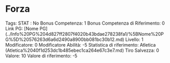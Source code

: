 # Forza

Tags: STAT
: No
Bonus Competenza: 1
Bonus Competenza di Riferimento: 0
Link PG: [Nome PG] (../Info%20PG%204d827ff2807f4020b43bdae278238fa1/%5BNome%20PG%5D%20576263d6a6d2490a8900bb081bc30b12.md)
Livello: 1
Modificatore: 0
Modificatore  Abilità: -5
Statistica di riferimento: Atletica (Atletica%2040f1d253dc1b485ebec1ca264e67c3e7.md)
Tiro Salvezza: 0
Valore: 10
Valore di riferimento: -5